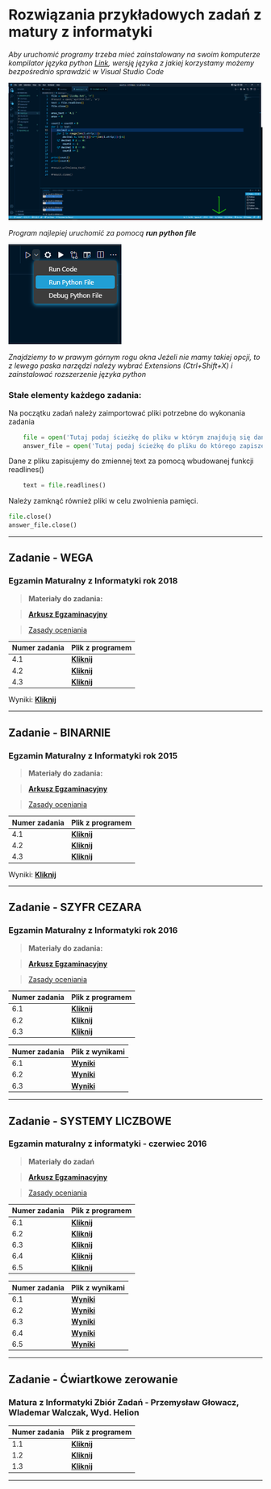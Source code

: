 <!-- HEADINGD -->
# Rozwiązania przykładowych zadań z matury z informatyki

*Aby uruchomić programy trzeba mieć zainstalowany na swoim komputerze kompilator języka python 
[Link](https://www.python.org/downloads/), wersję języka z jakiej korzystamy możemy bezpośrednio sprawdzić w Visual Studio Code*

![Screenshot](./img/python.png)

*Program najlepiej uruchomić za pomocą **run python file***

![Screenshot](./img/run.png)

*Znajdziemy to w prawym górnym rogu okna*
*Jeżeli nie mamy takiej opcji, to z lewego paska narzędzi należy wybrać _Extensions_ (Ctrl+Shift+X) i zainstalować rozszerzenie języka python*

### Stałe elementy każdego zadania:

Na początku zadań należy zaimportować pliki potrzebne do wykonania zadania 
```python
    file = open('Tutaj podaj ścieżkę do pliku w którym znajdują się dane do zadania', 'r')
    answer_file = open('Tutaj podaj ścieżkę do pliku do którego zapiszesz odpowiedź', 'w';)
```
Dane z pliku zapisujemy do zmiennej text za pomocą wbudowanej funkcji readlines()

```python
    text = file.readlines()
```

Należy zamknąć również pliki w celu zwolnienia pamięci.
```python
file.close()
answer_file.close()
```
---
## Zadanie - WEGA
### Egzamin Maturalny z Informatyki rok 2018

<!-- LINK -->


>**Materiały do zadania:**

> **[Arkusz Egzaminacyjny](https://cke.gov.pl/images/_EGZAMIN_MATURALNY_OD_2015/Arkusze_egzaminacyjne/2018/formula_od_2015/informatyka/MIN-R2_1P-182.pdf)** 

> [Zasady oceniania](https://cke.gov.pl/images/_EGZAMIN_MATURALNY_OD_2015/Arkusze_egzaminacyjne/2018/formula_od_2015/Zasady_oceniania/MIN-R2_1P-182_zasady_oceniania.pdf)

<!-- Tasks -->

| Numer zadania | Plik z programem |
| --------------|------------------|
|4.1 |**[Kliknij](./WEGA2018/main.py)**|
|4.2 |**[Kliknij](./WEGA2018/main2.py)**|
|4.3 |**[Kliknij](./WEGA2018/main3.py)**|

Wyniki: **[Kliknij](./WEGA2018/wyniki4.txt)**

---

## Zadanie - BINARNIE
### Egzamin Maturalny z Informatyki rok 2015

<!-- LINK -->


>**Materiały do zadania:**

> **[Arkusz Egzaminacyjny](https://cke.gov.pl/images/_EGZAMIN_MATURALNY_OD_2015/Arkusze_egzaminacyjne/2015/formula_od_2015/MIN-R2_1P-152.pdf)** 

> [Zasady oceniania](https://cke.gov.pl/images/_EGZAMIN_MATURALNY_OD_2015/Arkusze_egzaminacyjne/2015/formula_od_2015/odpowiedzi/MIN-R1-N.pdf)

<!-- Tasks -->

| Numer zadania | Plik z programem |
| --------------|------------------|
|4.1 |**[Kliknij](./BINARNY2015/main.py)**|
|4.2 |**[Kliknij](./BINARNY2015/main2.py)**|
|4.3|**[Kliknij](./BINARNY2015/main3.py)**|

Wyniki: **[Kliknij](./BINARNY2015/wyniki4.txt)**

---

## Zadanie - SZYFR CEZARA
### Egzamin Maturalny z Informatyki rok 2016

<!-- LINK -->


>**Materiały do zadania:**

> **[Arkusz Egzaminacyjny](https://cke.gov.pl/images/_EGZAMIN_MATURALNY_OD_2015/Arkusze_egzaminacyjne/2016/formula_od_2015/MIN-R2_1P-162.pdf)** 

> [Zasady oceniania](https://cke.gov.pl/images/_EGZAMIN_MATURALNY_OD_2015/Arkusze_egzaminacyjne/2016/formula_od_2015/zasady_oceniania/MIN-R1-N.pdf)

<!-- Tasks -->

| Numer zadania | Plik z programem |
| --------------|------------------|
|6.1 |**[Kliknij](./CEZAR2016/main.py)**|
|6.2 |**[Kliknij](./CEZAR2016/main2.py)**|
|6.3 |**[Kliknij](./CEZAR2016/main3.py)**|

|Numer zadania |Plik z wynikami |
|--------------|----------------|
|6.1 |**[Wyniki](./CEZAR2016/wyniki_6_1.txt)**|
|6.2 |**[Wyniki](./CEZAR2016/wyniki_6_2.txt)**|
|6.3 |**[Wyniki](./CEZAR2016/wyniki_6_3.txt)**|

---

## Zadanie - SYSTEMY LICZBOWE
### Egzamin maturalny z informatyki - czerwiec 2016


>**Materiały do zadań**

>**[Arkusz Egzaminacyjny](https://arkusze.pl/maturalne/informatyka-2016-czerwiec-matura-rozszerzona-2.pdf)**

>[Zasady oceniania](https://arkusze.pl/maturalne/informatyka-2016-czerwiec-matura-rozszerzona-odpowiedzi.pdf)

<!-- Tasks -->
| Numer zadania | Plik z programem |
| --------------|------------------|
|6.1 |**[Kliknij](./SYSTEMY2016/main.py)**|
|6.2 |**[Kliknij](./SYSTEMY2016/main2.py)**|
|6.3 |**[Kliknij](./SYSTEMY2016/main3.py)**|
|6.4 |**[Kliknij](./SYSTEMY2016/main4.py)**|
|6.5 |**[Kliknij](./SYSTEMY2016/main5.py)**|


|Numer zadania |Plik z wynikami |
|--------------|----------------|
|6.1 |**[Wyniki](./SYSTEMY2016/wyniki_6_1.txt)**|
|6.2 |**[Wyniki](./SYSTEMY2016/wyniki_6_2.txt)**|
|6.3 |**[Wyniki](./SYSTEMY2016/wyniki_6_3.txt)**|
|6.4 |**[Wyniki](./SYSTEMY2016/wyniki_6_4.txt)**|
|6.5 |**[Wyniki](./SYSTEMY2016/wyniki_6_5.txt)**|

---

## Zadanie - Ćwiartkowe zerowanie
### Matura z Informatyki Zbiór Zadań - Przemysław Głowacz, Wlademar Walczak, Wyd. Helion

<!-- Tasks -->
| Numer zadania | Plik z programem |
| --------------|------------------|
|1.1 |**[Kliknij](./HELION/Zestaw%201/Zadanie%201.1/main.py)**|
|1.2 |**[Kliknij](./HELION/Zestaw%201/Zadanie%201.2/main.py)**|
|1.3 |**[Kliknij](./HELION/Zestaw%201/Zadanie%201.3/main.py)**|

---


